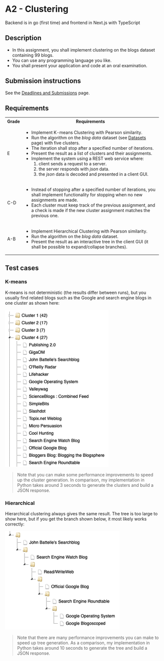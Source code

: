 # A2 - Clustering

Backend is in go (first time) and frontend in Next.js with TypeScript


## Description

* In this assignment, you shall implement clustering on the blogs dataset containing 99 blogs.
* You can use any programming language you like.
* You shall present your application and code at an oral examination.

## Submission instructions

See the [Deadlines and Submissions](https://coursepress.lnu.se/courses/web-intelligence/study-guide/deadlines-and-submissions) page.

## Requirements

<table>
  <tr>
    <th>Grade</th>
    <th>Requirements</th>
  </tr>
  <tr>
    <td>E</td>
    <td>
      <ul>
        <li>Implement K-means Clustering with Pearson similarity.</li>
        <li>Run the algorithm on the <em>blog data</em> dataset (see <a href="https://coursepress.lnu.se/courses/web-intelligence/assignments/datasets">Datasets</a> page) with five clusters.</li>
        <li>The iteration shall stop after a specified number of iterations.</li>
        <li>Present the result as a list of clusters and their assignments.</li>
        <li>Implement the system using a REST web service where:
          <ol>
            <li>client sends a request to a server.</li>
            <li>the server responds with <em>json</em> data.</li>
            <li>the <em>json</em> data is decoded and presented in a client GUI.</li>
          </ol>
        </li>
      </ul>
    </td>
  </tr>
  <tr>
    <td>C-D</td>
    <td>
      <ul>
        <li>Instead of stopping after a specified number of iterations, you shall implement functionality for stopping when no new assignments are made.</li>
        <li>Each cluster must keep track of the previous assignment, and a check is made if the new cluster assignment matches the previous one.</li>
      </ul>
    </td>
  </tr>
  <tr>
    <td>A-B</td>
    <td>
      <ul>
        <li>Implement Hierarchical Clustering with Pearson similarity.</li>
        <li>Run the algorithm on the <em>blog data</em> dataset.</li>
        <li>Present the result as an interactive tree in the client GUI (it shall be possible to expand/collapse branches).</li>
      </ul>
    </td>
  </tr>
</table>

## Test cases

### K-means

K-means is not deterministic (the results differ between runs), but you usually find related blogs such as the Google and search engine blogs in one cluster as shown here:

![resources/A2-Kmeans.png](.readme/A2-Kmeans.png)

>Note that you can make some performance improvements to speed up the cluster generation. In comparison, my implementation in Python takes around 3 seconds to generate the clusters and build a JSON response.

### Hierarchical

Hierarchical clustering always gives the same result. The tree is too large to show here, but if you get the branch shown below, it most likely works correctly:

![resources/A2-Hierarchical.png](.readme/A2-Hierarchical.png)

>Note that there are many performance improvements you can make to speed up tree generation. As a comparison, my implementation in Python takes around 10 seconds to generate the tree and build a JSON response.
